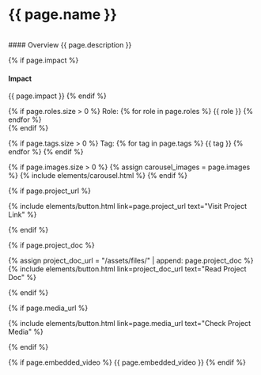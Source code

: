 # {{ page.name }}
<br>
#### Overview
{{ page.description }}

{% if page.impact %}
#### Impact
{{ page.impact }}
{% endif %}

<p>

{% if page.roles.size > 0 %}
    Role: {% for role in page.roles %}
    <span class="badge badge-pill text-primary border border-primary ml-1">{{ role }}</span>
    {% endfor %}
    <br>
{% endif %}

{% if page.tags.size > 0 %}
    Tag: {% for tag in page.tags %}
    <span class="badge badge-pill text-primary border border-primary ml-1">{{ tag }}</span>
    {% endfor %}
{% endif %}
</p>


{% if page.images.size > 0 %}
{% assign carousel_images = page.images %}
{% include elements/carousel.html %}
{% endif %}

{% if page.project_url %}
<p class="text-center">
{% include elements/button.html link=page.project_url text="Visit Project Link" %}
</p>
{% endif %}

{% if page.project_doc %}
<p class="text-center">
{% assign project_doc_url = "/assets/files/" | append: page.project_doc %}
{% include elements/button.html link=project_doc_url text="Read Project Doc" %}
</p>
{% endif %}

{% if page.media_url %}
<p class="text-center">
{% include elements/button.html link=page.media_url text="Check Project Media" %}
</p>
{% endif %}

{% if page.embedded_video %}
{{ page.embedded_video }}
{% endif %}
